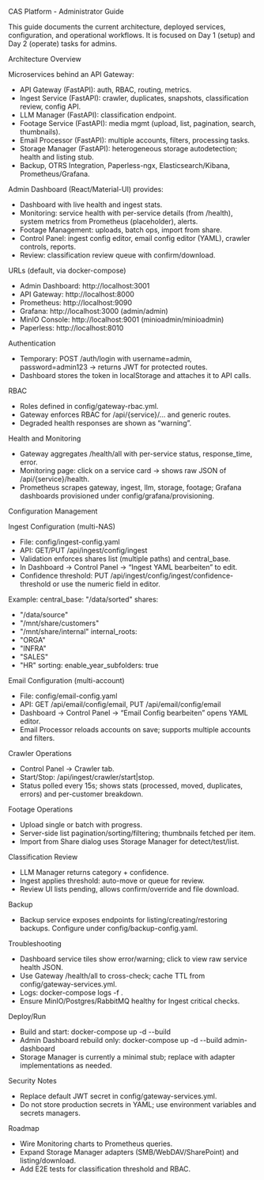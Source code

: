 CAS Platform - Administrator Guide

This guide documents the current architecture, deployed services, configuration, and operational workflows. It is focused on Day 1 (setup) and Day 2 (operate) tasks for admins.

Architecture Overview

Microservices behind an API Gateway:
- API Gateway (FastAPI): auth, RBAC, routing, metrics.
- Ingest Service (FastAPI): crawler, duplicates, snapshots, classification review, config API.
- LLM Manager (FastAPI): classification endpoint.
- Footage Service (FastAPI): media mgmt (upload, list, pagination, search, thumbnails).
- Email Processor (FastAPI): multiple accounts, filters, processing tasks.
- Storage Manager (FastAPI): heterogeneous storage autodetection; health and listing stub.
- Backup, OTRS Integration, Paperless-ngx, Elasticsearch/Kibana, Prometheus/Grafana.

Admin Dashboard (React/Material-UI) provides:
- Dashboard with live health and ingest stats.
- Monitoring: service health with per-service details (from /health), system metrics from Prometheus (placeholder), alerts.
- Footage Management: uploads, batch ops, import from share.
- Control Panel: ingest config editor, email config editor (YAML), crawler controls, reports.
- Review: classification review queue with confirm/download.

URLs (default, via docker-compose)
- Admin Dashboard: http://localhost:3001
- API Gateway: http://localhost:8000
- Prometheus: http://localhost:9090
- Grafana: http://localhost:3000 (admin/admin)
- MinIO Console: http://localhost:9001 (minioadmin/minioadmin)
- Paperless: http://localhost:8010

Authentication
- Temporary: POST /auth/login with username=admin, password=admin123 → returns JWT for protected routes.
- Dashboard stores the token in localStorage and attaches it to API calls.

RBAC
- Roles defined in config/gateway-rbac.yml.
- Gateway enforces RBAC for /api/{service}/… and generic routes.
- Degraded health responses are shown as “warning”.

Health and Monitoring
- Gateway aggregates /health/all with per-service status, response_time, error.
- Monitoring page: click on a service card → shows raw JSON of /api/{service}/health.
- Prometheus scrapes gateway, ingest, llm, storage, footage; Grafana dashboards provisioned under config/grafana/provisioning.

Configuration Management

Ingest Configuration (multi-NAS)
- File: config/ingest-config.yaml
- API: GET/PUT /api/ingest/config/ingest
- Validation enforces shares list (multiple paths) and central_base.
- In Dashboard → Control Panel → “Ingest YAML bearbeiten” to edit.
- Confidence threshold: PUT /api/ingest/config/ingest/confidence-threshold or use the numeric field in editor.

Example:
central_base: "/data/sorted"
shares:
  - "/data/source"
  - "/mnt/share/customers"
  - "/mnt/share/internal"
internal_roots:
  - "ORGA"
  - "INFRA"
  - "SALES"
  - "HR"
sorting:
  enable_year_subfolders: true

Email Configuration (multi-account)
- File: config/email-config.yaml
- API: GET /api/email/config/email, PUT /api/email/config/email
- Dashboard → Control Panel → “Email Config bearbeiten” opens YAML editor.
- Email Processor reloads accounts on save; supports multiple accounts and filters.

Crawler Operations
- Control Panel → Crawler tab.
- Start/Stop: /api/ingest/crawler/start|stop.
- Status polled every 15s; shows stats (processed, moved, duplicates, errors) and per-customer breakdown.

Footage Operations
- Upload single or batch with progress.
- Server-side list pagination/sorting/filtering; thumbnails fetched per item.
- Import from Share dialog uses Storage Manager for detect/test/list.

Classification Review
- LLM Manager returns category + confidence.
- Ingest applies threshold: auto-move or queue for review.
- Review UI lists pending, allows confirm/override and file download.

Backup
- Backup service exposes endpoints for listing/creating/restoring backups. Configure under config/backup-config.yaml.

Troubleshooting
- Dashboard service tiles show error/warning; click to view raw service health JSON.
- Use Gateway /health/all to cross-check; cache TTL from config/gateway-services.yml.
- Logs: docker-compose logs -f <service>.
- Ensure MinIO/Postgres/RabbitMQ healthy for Ingest critical checks.

Deploy/Run
- Build and start: docker-compose up -d --build
- Admin Dashboard rebuild only: docker-compose up -d --build admin-dashboard
- Storage Manager is currently a minimal stub; replace with adapter implementations as needed.

Security Notes
- Replace default JWT secret in config/gateway-services.yml.
- Do not store production secrets in YAML; use environment variables and secrets managers.

Roadmap
- Wire Monitoring charts to Prometheus queries.
- Expand Storage Manager adapters (SMB/WebDAV/SharePoint) and listing/download.
- Add E2E tests for classification threshold and RBAC.
